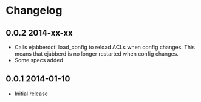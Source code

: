 # Changelog

## 0.0.2 2014-xx-xx
- Calls ejabberdctl load_config to reload ACLs when config changes. This means that ejabberd is no longer restarted when config changes.
- Some specs added

## 0.0.1 2014-01-10
- Initial release
